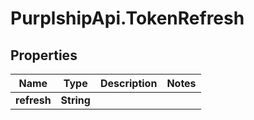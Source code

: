 # PurplshipApi.TokenRefresh

## Properties

Name | Type | Description | Notes
------------ | ------------- | ------------- | -------------
**refresh** | **String** |  | 


